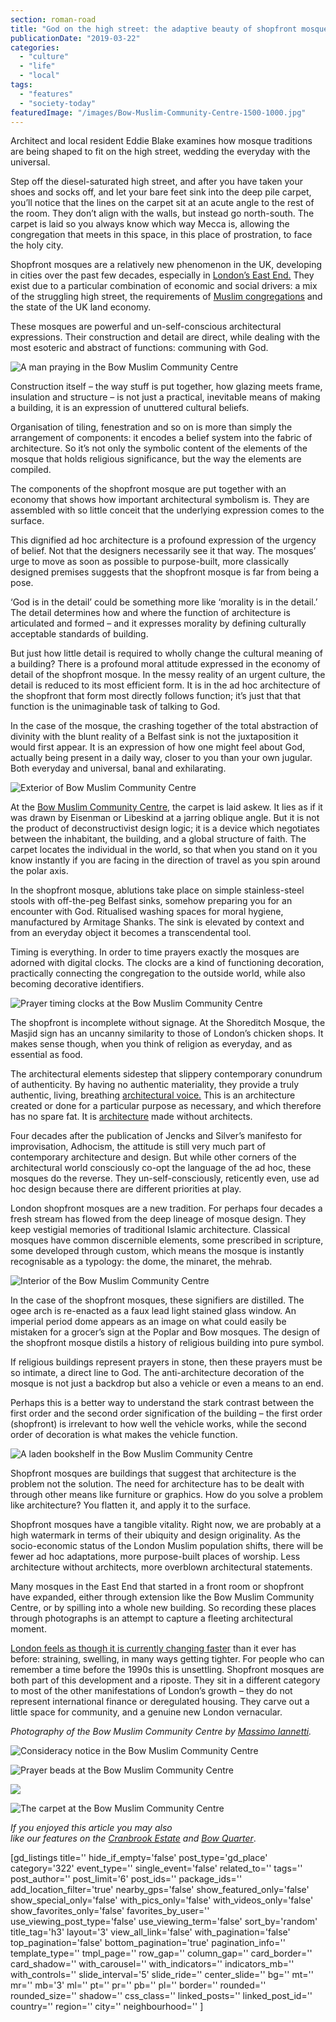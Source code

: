 ```yaml
---
section: roman-road
title: "God on the high street: the adaptive beauty of shopfront mosques"
publicationDate: "2019-03-22"
categories: 
  - "culture"
  - "life"
  - "local"
tags: 
  - "features"
  - "society-today"
featuredImage: "/images/Bow-Muslim-Community-Centre-1500-1000.jpg"
---
```


Architect and local resident Eddie Blake examines how mosque traditions are being shaped to fit on the high street, wedding the everyday with the universal. 

Step off the diesel-saturated high street, and after you have taken your shoes and socks off, and let your bare feet sink into the deep pile carpet, you’ll notice that the lines on the carpet sit at an acute angle to the rest of the room. They don’t align with the walls, but instead go north-south. The carpet is laid so you always know which way Mecca is, allowing the congregation that meets in this space, in this place of prostration, to face the holy city.

Shopfront mosques are a relatively new phenomenon in the UK, developing in cities over the past few decades, especially in [London’s East End.](https://romanroadlondon.com/artist-ed-gray-painting-east-london/) They exist due to a particular combination of economic and social drivers: a mix of the struggling high street, the requirements of [Muslim congregations](https://romanroadlondon.com/ebadur-rahman-nujum-sports-helping-muslim-athletes-flourish-ramadan/) and the state of the UK land economy.

These mosques are powerful and un-self-conscious architectural expressions. Their construction and detail are direct, while dealing with the most esoteric and abstract of functions: communing with God.

![A man praying in the Bow Muslim Community Centre](/images/Bow-Muslim-Community-Centre-8.jpg)

Construction itself – the way stuff is put together, how glazing meets frame, insulation and structure – is not just a practical, inevitable means of making a building, it is an expression of unuttered cultural beliefs.

Organisation of tiling, fenestration and so on is more than simply the arrangement of components: it encodes a belief system into the fabric of architecture. So it’s not only the symbolic content of the elements of the mosque that holds religious significance, but the way the elements are compiled.

The components of the shopfront mosque are put together with an economy that shows how important architectural symbolism is. They are assembled with so little conceit that the underlying expression comes to the surface.

This dignified ad hoc architecture is a profound expression of the urgency of belief. Not that the designers necessarily see it that way. The mosques’ urge to move as soon as possible to purpose-built, more classically designed premises suggests that the shopfront mosque is far from being a pose.

‘God is in the detail’ could be something more like ‘morality is in the detail.’ The detail determines how and where the function of architecture is articulated and formed – and it expresses morality by defining culturally acceptable standards of building.

But just how little detail is required to wholly change the cultural meaning of a building? There is a profound moral attitude expressed in the economy of detail of the shopfront mosque. In the messy reality of an urgent culture, the detail is reduced to its most efficient form. It is in the ad hoc architecture of the shopfront that form most directly follows function; it’s just that that function is the unimaginable task of talking to God.

In the case of the mosque, the crashing together of the total abstraction of divinity with the blunt reality of a Belfast sink is not the juxtaposition it would first appear. It is an expression of how one might feel about God, actually being present in a daily way, closer to you than your own jugular. Both everyday and universal, banal and exhilarating.

![Exterior of Bow Muslim Community Centre](/images/Bow-Muslim-Community-Centre-1-1024x683.jpg)

At the [Bow Muslim Community Centre](https://romanroadlondon.com/safia-jama-mbe-womens-inclusive-team-interview/), the carpet is laid askew. It lies as if it was drawn by Eisenman or Libeskind at a jarring oblique angle. But it is not the product of deconstructivist design logic; it is a device which negotiates between the inhabitant, the building, and a global structure of faith. The carpet locates the individual in the world, so that when you stand on it you know instantly if you are facing in the direction of travel as you spin around the polar axis.

In the shopfront mosque, ablutions take place on simple stainless-steel stools with off-the-peg Belfast sinks, somehow preparing you for an encounter with God. Ritualised washing spaces for moral hygiene, manufactured by Armitage Shanks. The sink is elevated by context and from an everyday object it becomes a transcendental tool.

Timing is everything. In order to time prayers exactly the mosques are adorned with digital clocks. The clocks are a kind of functioning decoration, practically connecting the congregation to the outside world, while also becoming decorative identifiers.

![Prayer timing clocks at the Bow Muslim Community Centre](/images/Bow-Muslim-Community-Centre-13-1024x683.jpg)

The shopfront is incomplete without signage. At the Shoreditch Mosque, the Masjid sign has an uncanny similarity to those of London’s chicken shops. It makes sense though, when you think of religion as everyday, and as essential as food.

The architectural elements sidestep that slippery contemporary conundrum of authenticity. By having no authentic materiality, they provide a truly authentic, living, breathing [architectural voice.](https://romanroadlondon.com/rosa-rogina-london-festival-architecture-interview/) This is an architecture created or done for a particular purpose as necessary, and which therefore has no spare fat. It is [architecture](https://romanroadlondon.com/rachel-whitereads-house-bows-legacy/) made without architects.

Four decades after the publication of Jencks and Silver’s manifesto for improvisation, Adhocism, the attitude is still very much part of contemporary architecture and design. But while other corners of the architectural world consciously co-opt the language of the ad hoc, these mosques do the reverse. They un-self-consciously, reticently even, use ad hoc design because there are different priorities at play.

London shopfront mosques are a new tradition. For perhaps four decades a fresh stream has flowed from the deep lineage of mosque design. They keep vestigial memories of traditional Islamic architecture. Classical mosques have common discernible elements, some prescribed in scripture, some developed through custom, which means the mosque is instantly recognisable as a typology: the dome, the minaret, the mehrab.

![Interior of the Bow Muslim Community Centre](/images/Bow-Muslim-Community-Centre-12-1024x683.jpg)

In the case of the shopfront mosques, these signifiers are distilled. The ogee arch is re-enacted as a faux lead light stained glass window. An imperial period dome appears as an image on what could easily be mistaken for a grocer’s sign at the Poplar and Bow mosques. The design of the shopfront mosque distils a history of religious building into pure symbol.

If religious buildings represent prayers in stone, then these prayers must be so intimate, a direct line to God. The anti-architecture decoration of the mosque is not just a backdrop but also a vehicle or even a means to an end.

Perhaps this is a better way to understand the stark contrast between the first order and the second order signification of the building – the first order (shopfront) is irrelevant to how well the vehicle works, while the second order of decoration is what makes the vehicle function.

![A laden bookshelf in the Bow Muslim Community Centre](/images/Bow-Muslim-Community-Centre-9-1024x683.jpg)

Shopfront mosques are buildings that suggest that architecture is the problem not the solution. The need for architecture has to be dealt with through other means like furniture or graphics. How do you solve a problem like architecture? You flatten it, and apply it to the surface.

Shopfront mosques have a tangible vitality. Right now, we are probably at a high watermark in terms of their ubiquity and design originality. As the socio-economic status of the London Muslim population shifts, there will be fewer ad hoc adaptations, more purpose-built places of worship. Less architecture without architects, more overblown architectural statements.

Many mosques in the East End that started in a front room or shopfront have expanded, either through extension like the Bow Muslim Community Centre, or by spilling into a whole new building. So recording these places through photographs is an attempt to capture a fleeting architectural moment.

[London feels as though it is currently changing faster](https://romanroadlondon.com/jock-mcfadyen-artist-east-london/) than it ever has before: straining, swelling, in many ways getting tighter. For people who can remember a time before the 1990s this is unsettling. Shopfront mosques are both part of this development and a riposte. They sit in a different category to most of the other manifestations of London’s growth – they do not represent international finance or deregulated housing. They carve out a little space for community, and a genuine new London vernacular.

_Photography of the Bow Muslim Community Centre by [Massimo Iannetti](https://romanroadlondon.com/author/massimo-iannetti/)._

![Consideracy notice in the Bow Muslim Community Centre](/images/Bow-Muslim-Community-Centre-10-1024x683.jpg)

![Prayer beads at the Bow Muslim Community Centre](/images/Bow-Muslim-Community-Centre-11-1024x683.jpg)

![](/images/Bow-Muslim-Community-Centre-4.jpg)

![The carpet at the Bow Muslim Community Centre](/images/Bow-Muslim-Community-Centre-5-1024x683.jpg)

_If you enjoyed this article you may also like our features on the [Cranbrook Estate](https://romanroadlondon.com/cranbrook-estate-history/) and [Bow Quarter](https://romanroadlondon.com/bow-quarter-interiors-anton-rodriguez/)_.

\[gd\_listings title='' hide\_if\_empty='false' post\_type='gd\_place' category='322' event\_type='' single\_event='false' related\_to='' tags='' post\_author='' post\_limit='6' post\_ids='' package\_ids='' add\_location\_filter='true' nearby\_gps='false' show\_featured\_only='false' show\_special\_only='false' with\_pics\_only='false' with\_videos\_only='false' show\_favorites\_only='false' favorites\_by\_user='' use\_viewing\_post\_type='false' use\_viewing\_term='false' sort\_by='random' title\_tag='h3' layout='3' view\_all\_link='false' with\_pagination='false' top\_pagination='false' bottom\_pagination='true' pagination\_info='' template\_type='' tmpl\_page='' row\_gap='' column\_gap='' card\_border='' card\_shadow='' with\_carousel='' with\_indicators='' indicators\_mb='' with\_controls='' slide\_interval='5' slide\_ride='' center\_slide='' bg='' mt='' mr='' mb='3' ml='' pt='' pr='' pb='' pl='' border='' rounded='' rounded\_size='' shadow='' css\_class='' linked\_posts='' linked\_post\_id='' country='' region='' city='' neighbourhood='' \]
